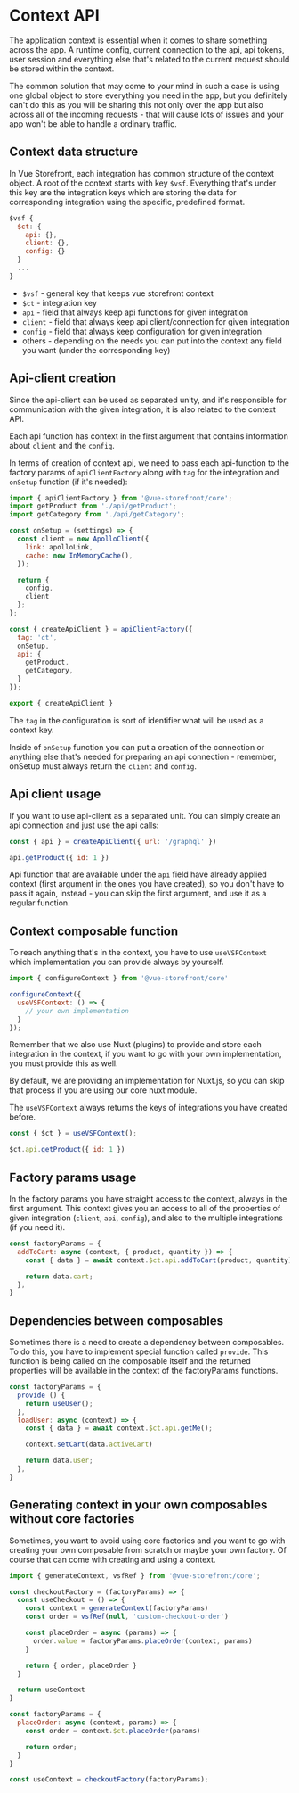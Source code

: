 # Context API

The application context is essential when it comes to share something across the app. A runtime config, current connection to the api, api tokens, user session and everything else that's related to the current request should be stored within the context.

The common solution that may come to your mind in such a case is using one global object to store everything you need in the app, but you definitely can't do this as you will be sharing this not only over the app but also across all of the incoming requests - that will cause lots of issues and your app won't be able to handle a ordinary traffic.

## Context data structure

In Vue Storefront, each integration has common structure of the context object. A root of the context starts with key `$vsf`. Everything that's under this key are the integration keys which are storing the data for corresponding integration using the specific, predefined format.

```js
$vsf {
  $ct: {
    api: {},
    client: {},
    config: {}
  }
  ...
}
```

- `$vsf` - general key that keeps vue storefront context
- `$ct` - integration key
- `api` - field that always keep api functions for given integration
- `client` - field that always keep api client/connection for given integration
- `config` - field that always keep configuration for given integration
- others - depending on the needs you can put into the context any field you want (under the corresponding key)

## Api-client creation

Since the api-client can be used as separated unity, and it's responsible for communication with the given integration, it is also related to the context API.

Each api function has context in the first argument that contains information about `client` and the `config`.

In terms of creation of context api, we need to pass each api-function to the factory params of `apiClientFactory` along with `tag` for the integration and `onSetup` function (if it's needed):

```js
import { apiClientFactory } from '@vue-storefront/core';
import getProduct from './api/getProduct';
import getCategory from './api/getCategory';

const onSetup = (settings) => {
  const client = new ApolloClient({
    link: apolloLink,
    cache: new InMemoryCache(),
  });

  return {
    config,
    client
  };
};

const { createApiClient } = apiClientFactory({
  tag: 'ct',
  onSetup,
  api: {
    getProduct,
    getCategory,
  }
});

export { createApiClient }
```

The `tag` in the configuration is sort of identifier what will be used as a context key.

Inside of `onSetup` function you can put a creation of the connection or anything else that's needed for preparing an api connection - remember, onSetup must always return the `client` and `config`.

## Api client usage

If you want to use api-client as a separated unit. You can simply create an api connection and just use the api calls:

```js
const { api } = createApiClient({ url: '/graphql' })

api.getProduct({ id: 1 })
```

Api function that are available under the `api` field have already applied context (first argument in the ones you have created), so you don't have to pass it again, instead - you can skip the first argument, and use it as a regular function.


## Context composable function

To reach anything that's in the context, you have to use `useVSFContext` which implementation you can provide always by yourself.

```js
import { configureContext } from '@vue-storefront/core'

configureContext({
  useVSFContext: () => {
    // your own implementation
  }
});
```

Remember that we also use Nuxt (plugins) to provide and store each integration in the context, if you want to go with your own implementation, you must provide this as well.

By default, we are providing an implementation for Nuxt.js, so you can skip that process if you are using our core nuxt module.

The `useVSFContext` always returns the keys of integrations you have created before.

```js
const { $ct } = useVSFContext();

$ct.api.getProduct({ id: 1 })
```

## Factory params usage

In the factory params you have straight access to the context, always in the first argument.
This context gives you an access to all of the properties of given integration (`client`, `api`, `config`), and also to the multiple integrations (if you need it).

```js
const factoryParams = {
  addToCart: async (context, { product, quantity }) => {
    const { data } = await context.$ct.api.addToCart(product, quantity);

    return data.cart;
  },
}
```

## Dependencies between composables

Sometimes there is a need to create a dependency between composables. To do this, you have to implement special function called `provide`. This function is being called on the composable itself and the returned properties will be available in the context of the factoryParams functions.


```js
const factoryParams = {
  provide () {
    return useUser();
  },
  loadUser: async (context) => {
    const { data } = await context.$ct.api.getMe();

    context.setCart(data.activeCart)

    return data.user;
  },
}
```

## Generating context in your own composables without core factories

Sometimes, you want to avoid using core factories and you want to go with creating your own composable from scratch or maybe your own factory. Of course that can come with creating and using a context.


```js
import { generateContext, vsfRef } from '@vue-storefront/core';

const checkoutFactory = (factoryParams) => {
  const useCheckout = () => {
    const context = generateContext(factoryParams)
    const order = vsfRef(null, 'custom-checkout-order')

    const placeOrder = async (params) => {
      order.value = factoryParams.placeOrder(context, params)
    }

    return { order, placeOrder }
  }

  return useContext
}

const factoryParams = {
  placeOrder: async (context, params) => {
    const order = context.$ct.placeOrder(params)

    return order;
  }
}

const useContext = checkoutFactory(factoryParams);
```
